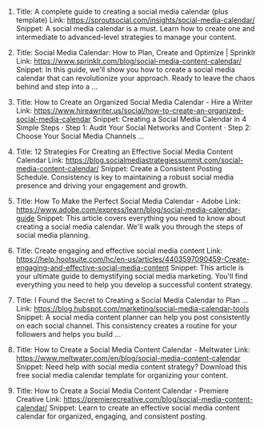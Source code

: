 1. Title: A complete guide to creating a social media calendar (plus template)
Link: https://sproutsocial.com/insights/social-media-calendar/
Snippet: A social media calendar is a must. Learn how to create one and intermediate to advanced-level strategies to manage your content.

2. Title: Social Media Calendar: How to Plan, Create and Optimize | Sprinklr
Link: https://www.sprinklr.com/blog/social-media-content-calendar/
Snippet: In this guide, we'll show you how to create a social media calendar that can revolutionize your approach. Ready to leave the chaos behind and step into a ...

3. Title: How to Create an Organized Social Media Calendar - Hire a Writer
Link: https://www.hireawriter.us/social/how-to-create-an-organized-social-media-calendar
Snippet: Creating a Social Media Calendar in 4 Simple Steps · Step 1: Audit Your Social Networks and Content · Step 2: Choose Your Social Media Channels ...

4. Title: 12 Strategies For Creating an Effective Social Media Content Calendar
Link: https://blog.socialmediastrategiessummit.com/social-media-content-calendar/
Snippet: Create a Consistent Posting Schedule. Consistency is key to maintaining a robust social media presence and driving your engagement and growth.

5. Title: How To Make the Perfect Social Media Calendar - Adobe
Link: https://www.adobe.com/express/learn/blog/social-media-calendar-guide
Snippet: This article covers everything you need to know about creating a social media calendar. We'll walk you through the steps of social media planning.

6. Title: Create engaging and effective social media content
Link: https://help.hootsuite.com/hc/en-us/articles/4403597090459-Create-engaging-and-effective-social-media-content
Snippet: This article is your ultimate guide to demystifying social media marketing. You'll find everything you need to help you develop a successful content strategy.

7. Title: I Found the Secret to Creating a Social Media Calendar to Plan ...
Link: https://blog.hubspot.com/marketing/social-media-calendar-tools
Snippet: A social media content planner can help you post consistently on each social channel. This consistency creates a routine for your followers and helps you build ...

8. Title: How to Create a Social Media Content Calendar - Meltwater
Link: https://www.meltwater.com/en/blog/social-media-content-calendar
Snippet: Need help with social media content strategy? Download this free social media calendar template for organizing your content.

9. Title: How to Create a Social Media Content Calendar - Premiere Creative
Link: https://premierecreative.com/blog/social-media-content-calendar/
Snippet: Learn to create an effective social media content calendar for organized, engaging, and consistent posting.